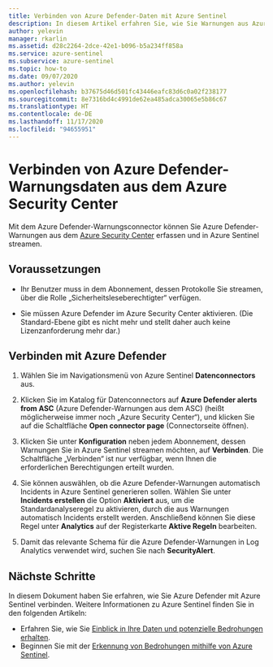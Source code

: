 ```yaml
---
title: Verbinden von Azure Defender-Daten mit Azure Sentinel
description: In diesem Artikel erfahren Sie, wie Sie Warnungen aus Azure Defender verbinden und in Azure Sentinel streamen.
author: yelevin
manager: rkarlin
ms.assetid: d28c2264-2dce-42e1-b096-b5a234ff858a
ms.service: azure-sentinel
ms.subservice: azure-sentinel
ms.topic: how-to
ms.date: 09/07/2020
ms.author: yelevin
ms.openlocfilehash: b37675d46d501fc43446eafc83d6c0a02f238177
ms.sourcegitcommit: 8e7316bd4c4991de62ea485adca30065e5b86c67
ms.translationtype: HT
ms.contentlocale: de-DE
ms.lasthandoff: 11/17/2020
ms.locfileid: "94655951"
---
```

# <a name="connect-azure-defender-alert-data-from-azure-security-center"></a>Verbinden von Azure Defender-Warnungsdaten aus dem Azure Security Center

Mit dem Azure Defender-Warnungsconnector können Sie Azure Defender-Warnungen aus dem [Azure Security Center](../security-center/security-center-introduction.md) erfassen und in Azure Sentinel streamen. 

## <a name="prerequisites"></a>Voraussetzungen

- Ihr Benutzer muss in dem Abonnement, dessen Protokolle Sie streamen, über die Rolle „Sicherheitsleseberechtigter“ verfügen.

- Sie müssen Azure Defender im Azure Security Center aktivieren. (Die Standard-Ebene gibt es nicht mehr und stellt daher auch keine Lizenzanforderung mehr dar.)

## <a name="connect-to-azure-defender"></a>Verbinden mit Azure Defender

1. Wählen Sie im Navigationsmenü von Azure Sentinel **Datenconnectors** aus.

1. Klicken Sie im Katalog für Datenconnectors auf **Azure Defender alerts from ASC** (Azure Defender-Warnungen aus dem ASC) (heißt möglicherweise immer noch „Azure Security Center“), und klicken Sie auf die Schaltfläche **Open connector page** (Connectorseite öffnen).

1. Klicken Sie unter **Konfiguration** neben jedem Abonnement, dessen Warnungen Sie in Azure Sentinel streamen möchten, auf **Verbinden**. Die Schaltfläche „Verbinden“ ist nur verfügbar, wenn Ihnen die erforderlichen Berechtigungen erteilt wurden.

1. Sie können auswählen, ob die Azure Defender-Warnungen automatisch Incidents in Azure Sentinel generieren sollen. Wählen Sie unter **Incidents erstellen** die Option **Aktiviert** aus, um die Standardanalyseregel zu aktivieren, durch die aus Warnungen automatisch Incidents erstellt werden. Anschließend können Sie diese Regel unter **Analytics** auf der Registerkarte **Aktive Regeln** bearbeiten.

1. Damit das relevante Schema für die Azure Defender-Warnungen in Log Analytics verwendet wird, suchen Sie nach **SecurityAlert**.

## <a name="next-steps"></a>Nächste Schritte
In diesem Dokument haben Sie erfahren, wie Sie Azure Defender mit Azure Sentinel verbinden. Weitere Informationen zu Azure Sentinel finden Sie in den folgenden Artikeln:
- Erfahren Sie, wie Sie [Einblick in Ihre Daten und potenzielle Bedrohungen erhalten](quickstart-get-visibility.md).
- Beginnen Sie mit der [Erkennung von Bedrohungen mithilfe von Azure Sentinel](tutorial-detect-threats-built-in.md).